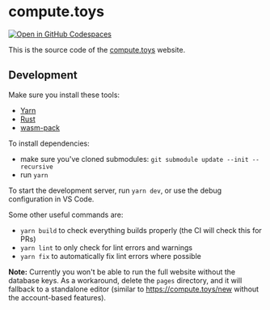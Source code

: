 # compute.toys

[![Open in GitHub Codespaces](https://github.com/codespaces/badge.svg)](https://codespaces.new/compute-toys/compute.toys?quickstart=1)

This is the source code of the [compute.toys](https://compute.toys) website.

## Development

Make sure you install these tools:

- [Yarn](https://yarnpkg.com/getting-started/install)
- [Rust](https://www.rust-lang.org/tools/install)
- [wasm-pack](https://rustwasm.github.io/wasm-pack/installer/)

To install dependencies:

- make sure you've cloned submodules: `git submodule update --init --recursive`
- run `yarn`

To start the development server, run `yarn dev`, or use the debug configuration in VS Code.

Some other useful commands are:

- `yarn build` to check everything builds properly (the CI will check this for PRs)
- `yarn lint` to only check for lint errors and warnings
- `yarn fix` to automatically fix lint errors where possible

**Note:** Currently you won't be able to run the full website without the database keys.
As a workaround, delete the `pages` directory, and it will fallback to a standalone editor
(similar to https://compute.toys/new without the account-based features).
